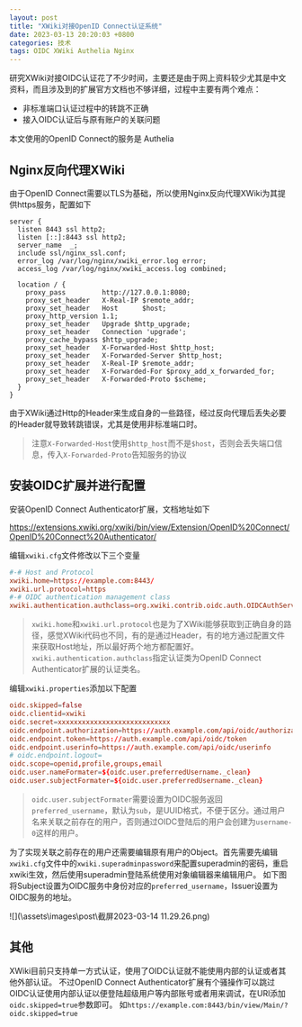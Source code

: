 ```yaml
---
layout: post
title: "XWiki对接OpenID Connect认证系统"
date: 2023-03-13 20:20:03 +0800
categories: 技术
tags: OIDC XWiki Authelia Nginx
---
```


研究XWiki对接OIDC认证花了不少时间，主要还是由于网上资料较少尤其是中文资料，而且涉及到的扩展官方文档也不够详细，过程中主要有两个难点：

* 非标准端口认证过程中的转跳不正确
* 接入OIDC认证后与原有账户的关联问题

本文使用的OpenID Connect的服务是 Authelia

## Nginx反向代理XWiki

由于OpenID Connect需要以TLS为基础，所以使用Nginx反向代理XWiki为其提供https服务，配置如下

```nginx
server {
  listen 8443 ssl http2;
  listen [::]:8443 ssl http2;
  server_name  _;
  include ssl/nginx_ssl.conf;
  error_log /var/log/nginx/xwiki_error.log error;
  access_log /var/log/nginx/xwiki_access.log combined;

  location / {
    proxy_pass         http://127.0.0.1:8080;
    proxy_set_header   X-Real-IP $remote_addr;
    proxy_set_header   Host      $host;
    proxy_http_version 1.1;
    proxy_set_header   Upgrade $http_upgrade;
    proxy_set_header   Connection 'upgrade';
    proxy_cache_bypass $http_upgrade;
    proxy_set_header   X-Forwarded-Host $http_host;
    proxy_set_header   X-Forwarded-Server $http_host;
    proxy_set_header   X-Real-IP $remote_addr;
    proxy_set_header   X-Forwarded-For $proxy_add_x_forwarded_for;
    proxy_set_header   X-Forwarded-Proto $scheme;
  }
}
```

由于XWiki通过Http的Header来生成自身的一些路径，经过反向代理后丢失必要的Header就导致转跳错误，尤其是使用非标准端口时。

> 注意`X-Forwarded-Host`使用`$http_host`而不是`$host`，否则会丢失端口信息，传入`X-Forwarded-Proto`告知服务的协议


## 安装OIDC扩展并进行配置

安装OpenID Connect Authenticator扩展，文档地址如下

https://extensions.xwiki.org/xwiki/bin/view/Extension/OpenID%20Connect/OpenID%20Connect%20Authenticator/

编辑`xwiki.cfg`文件修改以下三个变量

```conf
#-# Host and Protocol
xwiki.home=https://example.com:8443/
xwiki.url.protocol=https
#-# OIDC authentication management class
xwiki.authentication.authclass=org.xwiki.contrib.oidc.auth.OIDCAuthServiceImpl
```

> `xwiki.home`和`xwiki.url.protocol`也是为了XWiki能够获取到正确自身的路径，感觉XWiki代码也不同，有的是通过Header，有的地方通过配置文件来获取Host地址，所以最好两个地方都配置好。`xwiki.authentication.authclass`指定认证类为OpenID Connect Authenticator扩展的认证类名。

编辑`xwiki.properties`添加以下配置

```conf
oidc.skipped=false
oidc.clientid=xwiki
oidc.secret=xxxxxxxxxxxxxxxxxxxxxxxxxxxx
oidc.endpoint.authorization=https://auth.example.com/api/oidc/authorization
oidc.endpoint.token=https://auth.example.com/api/oidc/token
oidc.endpoint.userinfo=https://auth.example.com/api/oidc/userinfo
# oidc.endpoint.logout=
oidc.scope=openid,profile,groups,email
oidc.user.nameFormater=${oidc.user.preferredUsername._clean}
oidc.user.subjectFormater=${oidc.user.preferredUsername._clean}
```

> `oidc.user.subjectFormater`需要设置为OIDC服务返回`preferred_username`，默认为`sub`，是UUID格式，不便于区分。通过用户名来关联之前存在的用户，否则通过OIDC登陆后的用户会创建为`username-0`这样的用户。


为了实现关联之前存在的用户还需要编辑原有用户的Object。首先需要先编辑`xwiki.cfg`文件中的`xwiki.superadminpassword`来配置superadmin的密码，重启xwiki生效，然后使用superadmin登陆系统使用对象编辑器来编辑用户。
如下图将Subject设置为OIDC服务中身份对应的`preferred_username`，Issuer设置为OIDC服务的地址。

![](\assets\images\post\截屏2023-03-14 11.29.26.png)

## 其他

XWiki目前只支持单一方式认证，使用了OIDC认证就不能使用内部的认证或者其他外部认证。
不过OpenID Connect Authenticator扩展有个骚操作可以跳过OIDC认证使用内部认证以便登陆超级用户等内部账号或者用来调试，在URl添加`oidc.skipped=true`参数即可。
如`https://example.com:8443/bin/view/Main/?oidc.skipped=true`


